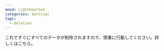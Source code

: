```yaml
---
mood: Lighthearted
categories: Settings
tags:
  - deletion
---
```

これですぐにすべてのデータが削除されますので、慎重に行動してください。詳しくはこちら。